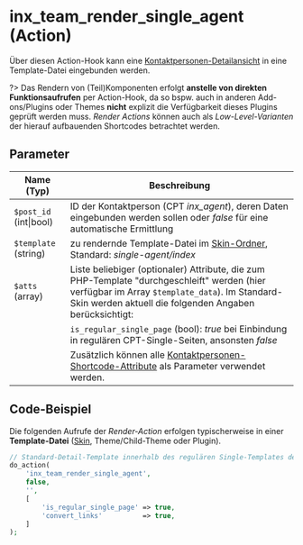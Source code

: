 # inx_team_render_single_agent (Action)

Über diesen Action-Hook kann eine [Kontaktpersonen-Detailansicht](../komponenten/kontaktpersonen-details) in eine Template-Datei eingebunden werden.

?> Das Rendern von (Teil)Komponenten erfolgt **anstelle von direkten Funktionsaufrufen** per Action-Hook, da so bspw. auch in anderen Add-ons/Plugins oder Themes **nicht** explizit die Verfügbarkeit dieses Plugins geprüft werden muss. *Render Actions* können auch als *Low-Level-Varianten* der hierauf aufbauenden Shortcodes betrachtet werden.

## Parameter

| Name (Typ) | Beschreibung |
| ---------- | ------------ |
| `$post_id` (int\|bool) | ID der Kontaktperson (CPT *inx_agent*), deren Daten eingebunden werden sollen oder *false* für eine automatische Ermittlung |
| `$template` (string) | zu rendernde Template-Datei im [Skin-Ordner](../anpassung-erweiterung/skins#Ordner), Standard: *single-agent/index* |
| `$atts` (array) | Liste beliebiger (optionaler) Attribute, die zum PHP-Template "durchgeschleift" werden (hier verfügbar im Array `$template_data`). Im Standard-Skin werden aktuell die folgenden Angaben berücksichtigt: |
| | `is_regular_single_page` (bool): *true* bei Einbindung in regulären CPT-Single-Seiten, ansonsten *false* |
| | Zusätzlich können alle [Kontaktpersonen-Shortcode-Attribute](../komponenten/kontaktpersonen-details#Attribute) als Parameter verwendet werden. |

## Code-Beispiel

Die folgenden Aufrufe der *Render-Action* erfolgen typischerweise in einer **Template-Datei** ([Skin](../anpassung-erweiterung/skins), Theme/Child-Theme oder Plugin).

```php
// Standard-Detail-Template innerhalb des regulären Single-Templates des Kontaktpersonen-CPT rendern (automatische Ermittlung der Beitrags-ID)
do_action(
	'inx_team_render_single_agent',
	false,
	'',
	[
		'is_regular_single_page' => true,
		'convert_links'          => true,
	]
);
```

[](_backlink.md ':include')